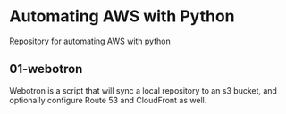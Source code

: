 # Automating AWS with Python


Repository for automating AWS with python


## 01-webotron

Webotron is a script that will sync a local repository to an s3 bucket, and optionally configure Route 53 and CloudFront as well.

